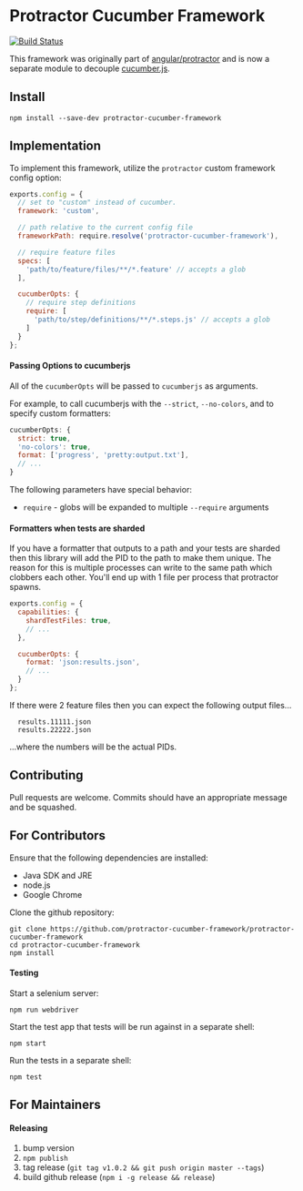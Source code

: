 Protractor Cucumber Framework
=============================

[![Build Status](https://travis-ci.org/protractor-cucumber-framework/protractor-cucumber-framework.svg?branch=master)](https://travis-ci.org/protractor-cucumber-framework/protractor-cucumber-framework)

This framework was originally part of [angular/protractor](https://github.com/angular/protractor) and
is now a separate module to decouple [cucumber.js](https://github.com/cucumber/cucumber-js).

Install
-------

`npm install --save-dev protractor-cucumber-framework`

Implementation
--------------

To implement this framework, utilize the `protractor` custom framework config option:

```js
exports.config = {
  // set to "custom" instead of cucumber.
  framework: 'custom',

  // path relative to the current config file
  frameworkPath: require.resolve('protractor-cucumber-framework'),

  // require feature files
  specs: [
    'path/to/feature/files/**/*.feature' // accepts a glob
  ],

  cucumberOpts: {
    // require step definitions
    require: [
      'path/to/step/definitions/**/*.steps.js' // accepts a glob
    ]
  }
};
```

#### Passing Options to cucumberjs

All of the `cucumberOpts` will be passed to `cucumberjs` as arguments.

For example, to call cucumberjs with the `--strict`, `--no-colors`, and to specify custom formatters:

```js
cucumberOpts: {
  strict: true,
  'no-colors': true,
  format: ['progress', 'pretty:output.txt'],
  // ...
}
```

The following parameters have special behavior:

 * `require` - globs will be expanded to multiple `--require` arguments

#### Formatters when tests are sharded

If you have a formatter that outputs to a path and your tests are sharded then this library will
add the PID to the path to make them unique. The reason for this is multiple processes can write to
the same path which clobbers each other. You'll end up with 1 file per process that protractor
spawns.

```js
exports.config = {
  capabilities: {
    shardTestFiles: true,
    // ...
  },

  cucumberOpts: {
    format: 'json:results.json',
    // ...
  }
};
```

If there were 2 feature files then you can expect the following output files...
```
  results.11111.json
  results.22222.json
```
...where the numbers will be the actual PIDs.

Contributing
------------

Pull requests are welcome. Commits should have an appropriate message and be squashed.

For Contributors
----------------
Ensure that the following dependencies are installed:

 * Java SDK and JRE
 * node.js
 * Google Chrome

Clone the github repository:

    git clone https://github.com/protractor-cucumber-framework/protractor-cucumber-framework
    cd protractor-cucumber-framework
    npm install

#### Testing

Start a selenium server:

    npm run webdriver

Start the test app that tests will be run against in a separate shell:

    npm start

Run the tests in a separate shell:

    npm test

For Maintainers
---------------

#### Releasing

1. bump version
1. `npm publish`
1. tag release (`git tag v1.0.2 && git push origin master --tags`)
1. build github release (`npm i -g release && release`)


